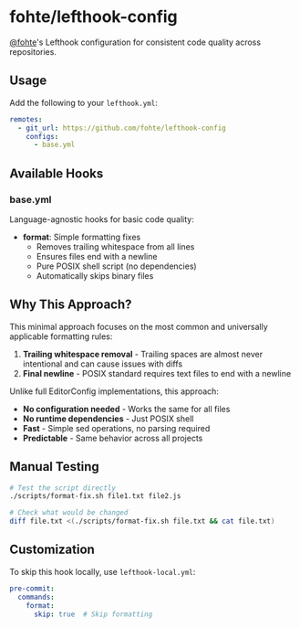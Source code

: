 # fohte/lefthook-config

[@fohte](https://github.com/fohte)'s Lefthook configuration for consistent code quality across repositories.

## Usage

Add the following to your `lefthook.yml`:

```yaml
remotes:
  - git_url: https://github.com/fohte/lefthook-config
    configs:
      - base.yml
```

## Available Hooks

### base.yml

Language-agnostic hooks for basic code quality:

- **format**: Simple formatting fixes
  - Removes trailing whitespace from all lines
  - Ensures files end with a newline
  - Pure POSIX shell script (no dependencies)
  - Automatically skips binary files

## Why This Approach?

This minimal approach focuses on the most common and universally applicable formatting rules:

1. **Trailing whitespace removal** - Trailing spaces are almost never intentional and can cause issues with diffs
2. **Final newline** - POSIX standard requires text files to end with a newline

Unlike full EditorConfig implementations, this approach:
- **No configuration needed** - Works the same for all files
- **No runtime dependencies** - Just POSIX shell
- **Fast** - Simple sed operations, no parsing required
- **Predictable** - Same behavior across all projects

## Manual Testing

```bash
# Test the script directly
./scripts/format-fix.sh file1.txt file2.js

# Check what would be changed
diff file.txt <(./scripts/format-fix.sh file.txt && cat file.txt)
```

## Customization

To skip this hook locally, use `lefthook-local.yml`:

```yaml
pre-commit:
  commands:
    format:
      skip: true  # Skip formatting
```
